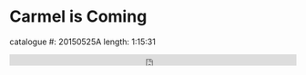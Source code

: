 # Carmel is Coming

catalogue #: 20150525A
length: 1:15:31

<iframe width="100%" height="20" scrolling="no" frameborder="no" src="https://w.soundcloud.com/player/?url=https%3A//api.soundcloud.com/tracks/207158341&amp;color=ff5500&amp;inverse=false&amp;auto_play=false&amp;show_user=true"></iframe>
